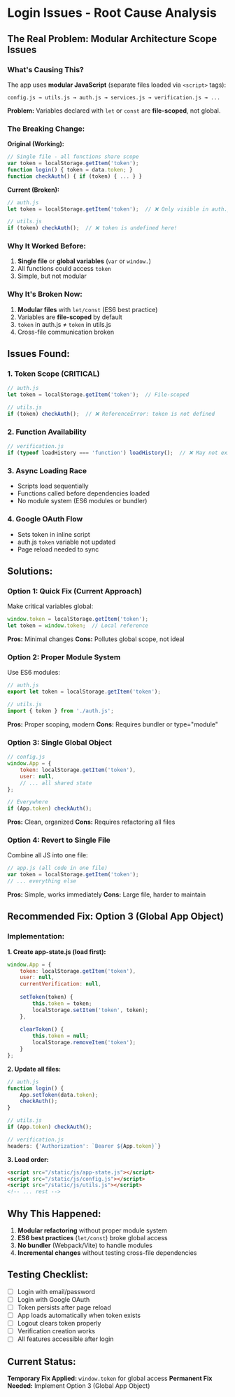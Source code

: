 # Login Issues - Root Cause Analysis

## The Real Problem: **Modular Architecture Scope Issues**

### What's Causing This?

The app uses **modular JavaScript** (separate files loaded via `<script>` tags):
```
config.js → utils.js → auth.js → services.js → verification.js → ...
```

**Problem:** Variables declared with `let` or `const` are **file-scoped**, not global.

### The Breaking Change:

**Original (Working):**
```javascript
// Single file - all functions share scope
var token = localStorage.getItem('token');
function login() { token = data.token; }
function checkAuth() { if (token) { ... } }
```

**Current (Broken):**
```javascript
// auth.js
let token = localStorage.getItem('token');  // ❌ Only visible in auth.js

// utils.js  
if (token) checkAuth();  // ❌ token is undefined here!
```

### Why It Worked Before:

1. **Single file** or **global variables** (`var` or `window.`)
2. All functions could access `token`
3. Simple, but not modular

### Why It's Broken Now:

1. **Modular files** with `let/const` (ES6 best practice)
2. Variables are **file-scoped** by default
3. `token` in auth.js ≠ `token` in utils.js
4. Cross-file communication broken

## Issues Found:

### 1. **Token Scope** (CRITICAL)
```javascript
// auth.js
let token = localStorage.getItem('token');  // File-scoped

// utils.js
if (token) checkAuth();  // ❌ ReferenceError: token is not defined
```

### 2. **Function Availability**
```javascript
// verification.js
if (typeof loadHistory === 'function') loadHistory();  // ❌ May not exist yet
```

### 3. **Async Loading Race**
- Scripts load sequentially
- Functions called before dependencies loaded
- No module system (ES6 modules or bundler)

### 4. **Google OAuth Flow**
- Sets token in inline script
- auth.js `token` variable not updated
- Page reload needed to sync

## Solutions:

### Option 1: **Quick Fix (Current Approach)**
Make critical variables global:
```javascript
window.token = localStorage.getItem('token');
let token = window.token;  // Local reference
```

**Pros:** Minimal changes
**Cons:** Pollutes global scope, not ideal

### Option 2: **Proper Module System**
Use ES6 modules:
```javascript
// auth.js
export let token = localStorage.getItem('token');

// utils.js
import { token } from './auth.js';
```

**Pros:** Proper scoping, modern
**Cons:** Requires bundler or type="module"

### Option 3: **Single Global Object**
```javascript
// config.js
window.App = {
    token: localStorage.getItem('token'),
    user: null,
    // ... all shared state
};

// Everywhere
if (App.token) checkAuth();
```

**Pros:** Clean, organized
**Cons:** Requires refactoring all files

### Option 4: **Revert to Single File**
Combine all JS into one file:
```javascript
// app.js (all code in one file)
var token = localStorage.getItem('token');
// ... everything else
```

**Pros:** Simple, works immediately
**Cons:** Large file, harder to maintain

## Recommended Fix: **Option 3 (Global App Object)**

### Implementation:

**1. Create app-state.js (load first):**
```javascript
window.App = {
    token: localStorage.getItem('token'),
    user: null,
    currentVerification: null,
    
    setToken(token) {
        this.token = token;
        localStorage.setItem('token', token);
    },
    
    clearToken() {
        this.token = null;
        localStorage.removeItem('token');
    }
};
```

**2. Update all files:**
```javascript
// auth.js
function login() {
    App.setToken(data.token);
    checkAuth();
}

// utils.js
if (App.token) checkAuth();

// verification.js
headers: {'Authorization': `Bearer ${App.token}`}
```

**3. Load order:**
```html
<script src="/static/js/app-state.js"></script>
<script src="/static/js/config.js"></script>
<script src="/static/js/utils.js"></script>
<!-- ... rest -->
```

## Why This Happened:

1. **Modular refactoring** without proper module system
2. **ES6 best practices** (`let/const`) broke global access
3. **No bundler** (Webpack/Vite) to handle modules
4. **Incremental changes** without testing cross-file dependencies

## Testing Checklist:

- [ ] Login with email/password
- [ ] Login with Google OAuth
- [ ] Token persists after page reload
- [ ] App loads automatically when token exists
- [ ] Logout clears token properly
- [ ] Verification creation works
- [ ] All features accessible after login

## Current Status:

**Temporary Fix Applied:** `window.token` for global access
**Permanent Fix Needed:** Implement Option 3 (Global App Object)
